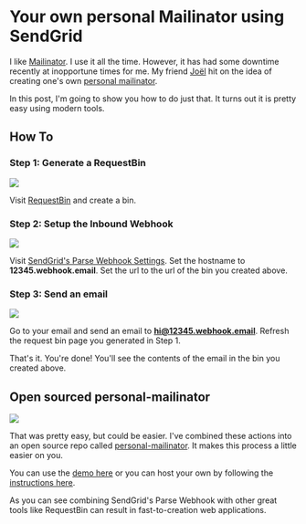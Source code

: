# Your own personal Mailinator using SendGrid

I like [Mailinator](http://mailinator.com). I use it all the time. However, it has had some downtime recently at inopportune times for me. My friend [Joël](https://twitter.com/jf) hit on the idea of creating one's own [personal mailinator](http://personal-mailinator.herokuapp.com). 

In this post, I'm going to show you how to do just that. It turns out it is pretty easy using modern tools.

## How To

### Step 1: Generate a RequestBin

![](https://raw.githubusercontent.com/scottmotte/writings/master/images/personal-mailinator-0.png)

Visit [RequestBin](http://requestb.in) and create a bin.

### Step 2: Setup the Inbound Webhook

![](https://raw.githubusercontent.com/scottmotte/writings/master/images/personal-mailinator-1.png)

Visit [SendGrid's Parse Webhook Settings](https://sendgrid.com/developer/reply). Set the hostname to **12345.webhook.email**. Set the url to the url of the bin you created above.

### Step 3: Send an email

![](https://raw.githubusercontent.com/scottmotte/writings/master/images/personal-mailinator-3.png)

Go to your email and send an email to **hi@12345.webhook.email**. Refresh the request bin page you generated in Step 1. 

That's it. You're done! You'll see the contents of the email in the bin you created above.

## Open sourced personal-mailinator

![](http://personal-mailinator.herokuapp.com/images/personal-mailinator.gif)

That was pretty easy, but could be easier. I've combined these actions into an open source repo called [personal-mailinator](https://github.com/scottmotte/personal-mailinator). It makes this process a little easier on you.

You can use the [demo here](http://http://personal-mailinator.herokuapp.com/) or you can host your own by following the [instructions here](https://github.com/scottmotte/personal-mailinator#deploy-to-heroku).

As you can see combining SendGrid's Parse Webhook with other great tools like RequestBin can result in fast-to-creation web applications.
